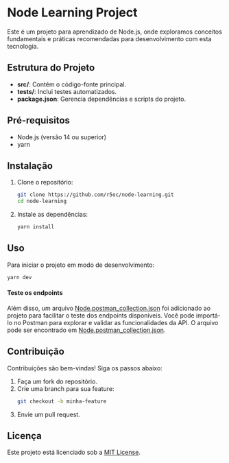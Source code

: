 # Node Learning Project

Este é um projeto para aprendizado de Node.js, onde exploramos conceitos fundamentais e práticas recomendadas para desenvolvimento com esta tecnologia.

## Estrutura do Projeto

- **src/**: Contém o código-fonte principal.
- **tests/**: Inclui testes automatizados.
- **package.json**: Gerencia dependências e scripts do projeto.

## Pré-requisitos

- Node.js (versão 14 ou superior)
- yarn

## Instalação

1. Clone o repositório:
    ```bash
    git clone https://github.com/r5oc/node-learning.git
    cd node-learning
    ```

2. Instale as dependências:
    ```bash
    yarn install
    ```

## Uso

Para iniciar o projeto em modo de desenvolvimento:
```bash
yarn dev
```

#### Teste os endpoints

Além disso, um arquivo [Node.postman_collection.json](Node.postman_collection.json) foi adicionado ao projeto para facilitar o teste dos endpoints disponíveis. Você pode importá-lo no Postman para explorar e validar as funcionalidades da API. O arquivo pode ser encontrado em [Node.postman_collection.json](Node.postman_collection.json).

## Contribuição

Contribuições são bem-vindas! Siga os passos abaixo:

1. Faça um fork do repositório.
2. Crie uma branch para sua feature:
    ```bash
    git checkout -b minha-feature
    ```
3. Envie um pull request.

## Licença

Este projeto está licenciado sob a [MIT License](LICENSE).
